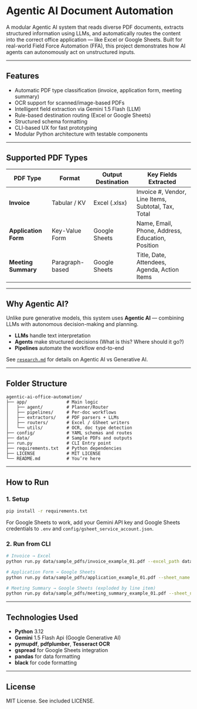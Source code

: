 # Agentic AI Document Automation

A modular Agentic AI system that reads diverse PDF documents, extracts structured information using LLMs, and automatically routes the content into the correct office application — like Excel or Google Sheets. Built for real-world Field Force Automation (FFA), this project demonstrates how AI agents can autonomously act on unstructured inputs.

---

## Features

- Automatic PDF type classification (invoice, application form, meeting summary)
- OCR support for scanned/image-based PDFs
- Intelligent field extraction via Gemini 1.5 Flash (LLM)
- Rule-based destination routing (Excel or Google Sheets)
- Structured schema formatting
- CLI-based UX for fast prototyping
- Modular Python architecture with testable components

---

## Supported PDF Types

| PDF Type            | Format           | Output Destination | Key Fields Extracted                                 |
|---------------------|------------------|---------------------|------------------------------------------------------|
| **Invoice**         | Tabular / KV     | Excel (.xlsx)       | Invoice #, Vendor, Line Items, Subtotal, Tax, Total |
| **Application Form**| Key-Value Form   | Google Sheets       | Name, Email, Phone, Address, Education, Position     |
| **Meeting Summary** | Paragraph-based  | Google Sheets       | Title, Date, Attendees, Agenda, Action Items         |

---

## Why Agentic AI?

Unlike pure generative models, this system uses **Agentic AI** — combining LLMs with autonomous decision-making and planning.

- **LLMs** handle text interpretation
- **Agents** make structured decisions (What is this? Where should it go?)
- **Pipelines** automate the workflow end-to-end

See [`research.md`](./research.md) for details on Agentic AI vs Generative AI.

---

## Folder Structure
```
agentic-ai-office-automation/
├── app/               # Main logic
│   ├── agent/         # Planner/Router
│   ├── pipelines/     # Per-doc workflows
│   ├── extractors/    # PDF parsers + LLMs
│   ├── routers/       # Excel / GSheet writers
│   └── utils/         # OCR, doc type detection
├── config/            # YAML schemas and routes
├── data/              # Sample PDFs and outputs
├── run.py             # CLI Entry point
├── requirements.txt   # Python dependencies
├── LICENSE            # MIT LICENSE
└── README.md          # You’re here
```

---

## How to Run

### 1. Setup

```bash
pip install -r requirements.txt
```
For Google Sheets to work, add your Gemini API key and Google Sheets credentials to `.env` and `config/gsheet_service_account.json`.

### 2. Run from CLI

```bash
# Invoice → Excel
python run.py data/sample_pdfs/invoice_example_01.pdf --excel_path data/sample_outputs/invoice.xlsx

# Application Form → Google Sheets
python run.py data/sample_pdfs/application_example_01.pdf --sheet_name Application

# Meeting Summary → Google Sheets (exploded by line item)
python run.py data/sample_pdfs/meeting_summary_example_01.pdf --sheet_name Meeting_Summary
```

---

## Technologies Used

- **Python** 3.12
- **Gemini** 1.5 Flash Api (Google Generative AI)
- **pymupdf**, **pdfplumber**, **Tesseract OCR**
- **gspread** for Google Sheets integration
- **pandas** for data formatting
- **black** for code formatting

---

## License

MIT License. See included LICENSE.
